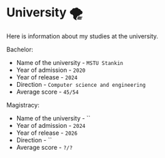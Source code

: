 # University 🌪

Here is information about my studies at the university.

Bachelor:
* Name of the university - `MSTU Stankin`
* Year of admission - `2020`
* Year of release - `2024`
* Direction - `Computer science and engineering`
* Average score - `45/54`

Magistracy:
* Name of the university - ``
* Year of admission - `2024`
* Year of release - `2026`
* Direction - ``
* Average score - `?/?`
